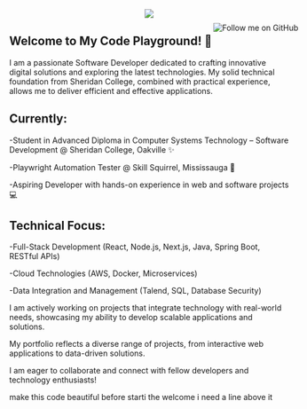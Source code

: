 <div align="center" style="position: relative;">
    <img src="https://readme-typing-svg.herokuapp.com?font=Pacifico&size=25&color=FFFFFF&center=true&lines=Hey+👋%2C+I'm+Sachin;Full+stack+and+Web+Developer"/>
    <a href="https://github.com/SACHIN-ZLX" style="position: absolute; top: 25px; right: -20px;">
        <img src="https://img.shields.io/github/followers/SACHIN-ZLX.svg?style=social&label=Follow&maxAge=2592000" alt="Follow me on GitHub" align="left">
    </a>
</div>


<h2>Welcome to My Code Playground! 🌟</h2>

I am a passionate Software Developer dedicated to crafting innovative digital solutions and exploring the latest technologies. My solid technical foundation from Sheridan College, combined with practical experience, allows me to deliver efficient and effective applications.

Currently:
--------------------------------------------------------------------------------------------------------------------------------------------------------------------
-Student in Advanced Diploma in Computer Systems Technology – Software Development @ Sheridan College, Oakville ✨

-Playwright Automation Tester @ Skill Squirrel, Mississauga 🧪

-Aspiring Developer with hands-on experience in web and software projects 💻

Technical Focus:
--------------------------------------------------------------------------------------------------------------------------------------------------------------------

-Full-Stack Development (React, Node.js, Next.js, Java, Spring Boot, RESTful APIs)

-Cloud Technologies (AWS, Docker, Microservices)

-Data Integration and Management (Talend, SQL, Database Security)

I am actively working on projects that integrate technology with real-world needs, showcasing my ability to develop scalable applications and solutions.

My portfolio reflects a diverse range of projects, from interactive web applications to data-driven solutions.

I am eager to collaborate and connect with fellow developers and technology enthusiasts!

make this code beautiful before starti the welcome i need a line above it
</div>
